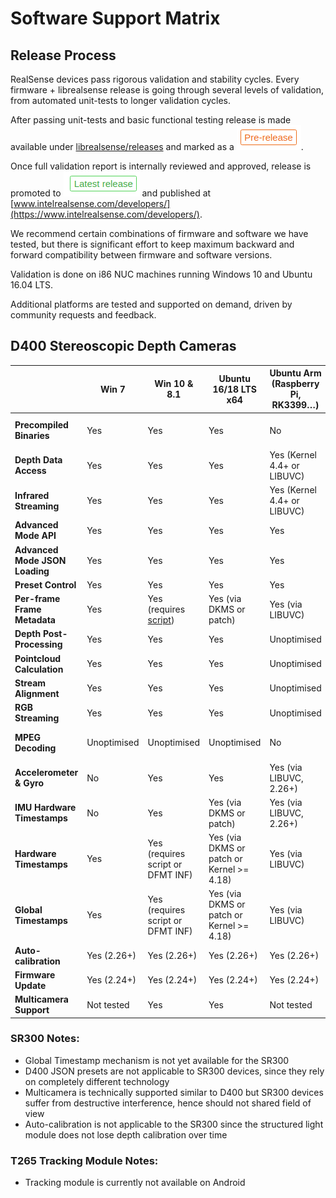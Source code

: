 # Software Support Matrix

## Release Process

RealSense devices pass rigorous validation and stability cycles. Every firmware + librealsense release is going through several levels of validation, from automated unit-tests to longer validation cycles.  

After passing unit-tests and basic functional testing release is made available under [librealsense/releases](https://github.com/IntelRealSense/librealsense/releases) and marked as a ![pre-release](./img/prerelease.png).

Once full validation report is internally reviewed and approved, release is promoted to ![latest](./img/latest_release.png) and published at [www.intelrealsense.com/developers/](https://www.intelrealsense.com/developers/).

We recommend certain combinations of firmware and software we have tested, but there is significant effort to keep maximum backward and forward compatibility between firmware and software versions.

Validation is done on i86 NUC machines running Windows 10 and Ubuntu 16.04 LTS.

Additional platforms are tested and supported on demand, driven by community requests and feedback.

## D400 Stereoscopic Depth Cameras

|                                | Win 7                  | Win 10 & 8.1                      | Ubuntu 16/18 LTS x64                       | Ubuntu Arm (Raspberry Pi, RK3399…) | NVidia Jetson Series | Android (7+) & JAVA | Mac OS            | Viewer         | C/C++       | Python      | C#  | ROS                | Node.js             | LabView        | Unity  | Matlab  | OpenNi2| Unreal|
|--------------------------------|------------------------|-----------------------------------|--------------------------------------------|-----------------------------|-------------------------|-------------------------|-------------------|----------------|-------------|-------------|-----|--------------------|---------------------|----------------|--------|---------|--------|------|
| **Precompiled Binaries**       | Yes                    | Yes                               | Yes                                        | No                          | Yes (2.24+)             | Yes                     | No                | Yes            | Yes         | Yes         | Yes | Yes                | Yes (outdated 2.16) | Yes            | Yes    | Yes     | No     | No   |
| **Depth Data Access**          | Yes                    | Yes                               | Yes                                        | Yes (Kernel 4.4+ or LIBUVC) | Yes                     | Yes                     | Yes               | Yes            | Yes         | Yes         | Yes | Yes                | Yes                 | Yes            | Yes    | Yes     | Yes    | Yes  |
| **Infrared Streaming**         | Yes                    | Yes                               | Yes                                        | Yes (Kernel 4.4+ or LIBUVC) | Yes (via LibUVC)        | Yes                     | Yes               | Yes            | Yes         | Yes         | Yes | Yes                | Yes                 | Yes            | Yes    | Yes     | Yes    | Yes  |
| **Advanced Mode API**          | Yes                    | Yes                               | Yes                                        | Yes                         | Yes                     | No                      | Yes               | Yes            | Yes         | Yes         | No  | No                 | No                  | No             | No     | No      | No     | No   |
| **Advanced Mode JSON Loading** | Yes                    | Yes                               | Yes                                        | Yes                         | Yes                     | Yes                     | Yes               | Yes            | Yes         | Yes         | Yes | Yes                | Yes                 | Yes            | No     | No      | No     | No   |
| **Preset Control**             | Yes                    | Yes                               | Yes                                        | Yes                         | Yes                     | Yes                     | Yes               | Yes            | Yes         | Yes         | Yes | Yes                | Yes                 | Yes            | Yes    | Yes     | Yes    | Yes  |
| **Per-frame Frame Metadata**   | Yes                    | Yes (requires [script](./installation_windows.md#use-automation-script))| Yes (via DKMS or patch)| Yes (via LIBUVC) | Yes              | Yes                     | Yes               | Yes (2.26+)    | Yes         | Yes         | Yes | N/A                | Yes                 | N/A            | No     | Yes     | No     | No   |
| **Depth Post-Processing**      | Yes                    | Yes                               | Yes                                        | Unoptimised                 | Unoptimised             | Unoptimised             | Yes               | Yes            | Yes         | Yes         | Yes | Yes                | No                  | N/A            | Yes    | N/A     | No     | No   |
| **Pointcloud Calculation**     | Yes                    | Yes                               | Yes                                        | Unoptimised                 | Yes (2.13+ with CUDA)   | Unoptimised             | Yes               | Yes            | Yes         | Yes         | Yes | Yes                | Yes                 | N/A            | Yes    | Yes     | N/A    | N/A  |
| **Stream Alignment**           | Yes                    | Yes                               | Yes                                        | Unoptimised                 | Yes (2.13+ with CUDA)   | Yes                     | Yes               | No             | Yes         | Yes         | Yes | Yes                | Yes                 | N/A            | Yes    | N/A     | N/A    | N/A  |
| **RGB Streaming**              | Yes                    | Yes                               | Yes                                        | Unoptimised                 | Yes (2.13+ with CUDA)   | Unoptimised             | Yes               | Yes            | Yes         | Yes         | Yes | Yes                | Yes                 | Yes            | Yes    | Yes     | Yes    | Yes  |
| **MPEG Decoding**              | Unoptimised            | Unoptimised                       | Unoptimised                                | No                          | No                      | No                      | No                | Yes (2.26.1?+) | Yes         | Yes         | Yes | Yes                | Yes                 | Yes            | Yes    | Yes     | Yes    | Yes  |
| **Accelerometer & Gyro**       | No                     | Yes                               | Yes                                        | Yes (via LIBUVC, 2.26+)     | Yes (via LIBUVC, 2.26+) | Yes (via LIBUVC, 2.26+) | No (WIP)          | Yes            | Yes         | Yes         | Yes | Yes                | Yes                 | N/A            | N/A    | Yes     | No     | No   |
| **IMU Hardware Timestamps**    | No                     | Yes                               | Yes (via DKMS or patch)                    | Yes (via LIBUVC, 2.26+)     | Yes (via LIBUVC, 2.26+) | Yes (via LIBUVC, 2.26+) | No (WIP)          | Yes            | Yes         | Yes         | Yes | Yes                | Yes                 | N/A            | N/A    | Yes     | No     | No   |
| **Hardware Timestamps**        | Yes                    | Yes (requires script or DFMT INF) | Yes (via DKMS or patch or Kernel >= 4.18)  | Yes (via LIBUVC)            | Yes (via LibUVC)        | Yes                     | Yes               | Yes            | Yes         | Yes         | Yes | Yes                | Yes                 | Yes            | Yes    | Yes     | Yes    | Yes  |
| **Global Timestamps**          | Yes                    | Yes (requires script or DFMT INF) | Yes (via DKMS or patch or Kernel >= 4.18)  | Yes (via LIBUVC)            | Yes (via LIBUVC)        | Yes                     | Yes               | Yes            | Yes         | Yes         | Yes | Yes                | Yes                 | Yes            | Yes    | Yes     | Yes    | Yes  |
| **Auto-calibration**           | Yes (2.26+)            | Yes (2.26+)                       | Yes (2.26+)                                | Yes (2.26+)                 | Yes (2.26+)             | No                      | Yes (2.26+)       | Yes (2.26+)    | No          | No          | No  | No                 | No                  | No             | No     | No      | No     | No   |
| **Firmware Update**            | Yes (2.24+)            | Yes (2.24+)                       | Yes (2.24+)                                | Yes (2.24+)                 | Yes (2.24+)             | Yes (2.24+)             | Yes (2.24+)       | Yes (2.24+)    | Yes (2.24+) | Yes (2.24+) | No  | No                 | No                  | No             | No     | No      | No     | No   |
| **Multicamera Support**        | Not tested             | Yes                               | Yes                                        | Not tested                  | Not tested              | Not tested              | Not tested        | Yes            | Yes         | Yes         | Yes | Yes                | Yes                 | No             | No     | Yes     | N/A    | N/A  |

### SR300 Notes:

* Global Timestamp mechanism is not yet available for the SR300
* D400 JSON presets are not applicable to SR300 devices, since they rely on completely different technology
* Multicamera is technically supported similar to D400 but SR300 devices suffer from destructive interference, hence should not shared field of view
* Auto-calibration is not applicable to the SR300 since the structured light module does not lose depth calibration over time

### T265 Tracking Module Notes:

* Tracking module is currently not available on Android
